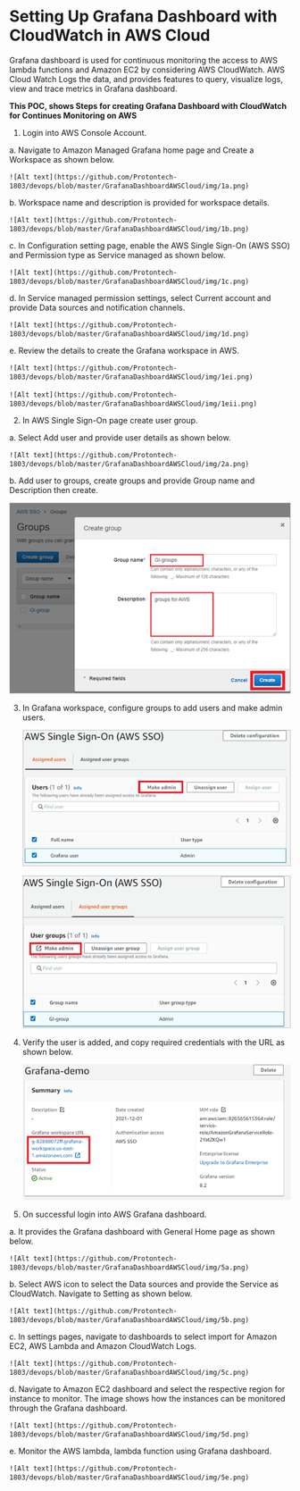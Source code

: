   # Setting Up Grafana Dashboard with CloudWatch in AWS Cloud #
  
Grafana dashboard is used for continuous monitoring the access to AWS lambda functions and Amazon EC2 by considering AWS CloudWatch. AWS Cloud Watch Logs the data, and provides features to query, visualize logs, view and trace metrics in Grafana dashboard.

**This POC, shows Steps for creating Grafana Dashboard with CloudWatch for Continues Monitoring on AWS**

1.	Login into AWS Console Account. 

a.	Navigate to Amazon Managed Grafana home page and Create a Workspace as shown below.

    ![Alt text](https://github.com/Protontech-1803/devops/blob/master/GrafanaDashboardAWSCloud/img/1a.png)
 
b.	Workspace name and description is provided for workspace details.

    ![Alt text](https://github.com/Protontech-1803/devops/blob/master/GrafanaDashboardAWSCloud/img/1b.png)
    
 
c.	In Configuration setting page, enable the AWS Single Sign-On (AWS SSO) and Permission type as Service managed as shown below.

    ![Alt text](https://github.com/Protontech-1803/devops/blob/master/GrafanaDashboardAWSCloud/img/1c.png)
    
 
d.	In Service managed permission settings, select Current account and provide Data sources and notification channels.

    ![Alt text](https://github.com/Protontech-1803/devops/blob/master/GrafanaDashboardAWSCloud/img/1d.png)
 
 
e.	Review the details to create the Grafana workspace in AWS.

    ![Alt text](https://github.com/Protontech-1803/devops/blob/master/GrafanaDashboardAWSCloud/img/1ei.png)
    
    ![Alt text](https://github.com/Protontech-1803/devops/blob/master/GrafanaDashboardAWSCloud/img/1eii.png)
 
 

2.	In AWS Single Sign-On page create user group.

a.	Select Add user and provide user details as shown below.  
    
    ![Alt text](https://github.com/Protontech-1803/devops/blob/master/GrafanaDashboardAWSCloud/img/2a.png)
    
 
b.	Add user to groups, create groups and provide Group name and Description then create.

   ![Alt text](https://github.com/Protontech-1803/devops/blob/master/GrafanaDashboardAWSCloud/img/2b.png)
 

3.	In Grafana workspace, configure groups to add users and make admin users. 

    ![Alt text](https://github.com/Protontech-1803/devops/blob/master/GrafanaDashboardAWSCloud/img/3ai.png)
    
    
    ![Alt text](https://github.com/Protontech-1803/devops/blob/master/GrafanaDashboardAWSCloud/img/3aii.png)
 
 

4.	Verify the user is added, and copy required credentials with the URL as shown below.

    ![Alt text](https://github.com/Protontech-1803/devops/blob/master/GrafanaDashboardAWSCloud/img/4.png)
 


5.	On successful login into AWS Grafana dashboard.

a.	It provides the Grafana dashboard with General Home page as shown below.

    ![Alt text](https://github.com/Protontech-1803/devops/blob/master/GrafanaDashboardAWSCloud/img/5a.png)

 
b.	Select AWS icon to select the Data sources and provide the Service as CloudWatch. Navigate to Setting as shown below. 

    ![Alt text](https://github.com/Protontech-1803/devops/blob/master/GrafanaDashboardAWSCloud/img/5b.png)

 
c.	In settings pages, navigate to dashboards to select import for Amazon EC2, AWS Lambda and Amazon CloudWatch Logs.

    ![Alt text](https://github.com/Protontech-1803/devops/blob/master/GrafanaDashboardAWSCloud/img/5c.png)

 
d.	Navigate to Amazon EC2 dashboard and select the respective region for instance to monitor. The image shows how the instances can be monitored through the Grafana dashboard.

    ![Alt text](https://github.com/Protontech-1803/devops/blob/master/GrafanaDashboardAWSCloud/img/5d.png)


e.	Monitor the AWS lambda, lambda function using Grafana dashboard.

    ![Alt text](https://github.com/Protontech-1803/devops/blob/master/GrafanaDashboardAWSCloud/img/5e.png)

 

